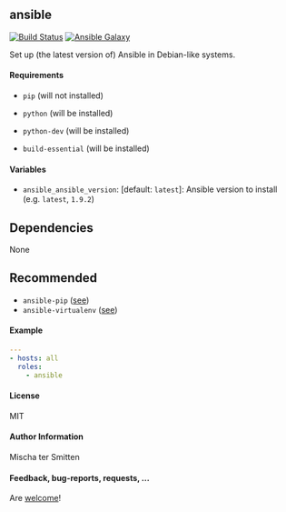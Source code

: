 ## ansible

[![Build Status](https://travis-ci.org/Oefenweb/ansible-ansible.svg?branch=master)](https://travis-ci.org/Oefenweb/ansible-ansible) [![Ansible Galaxy](http://img.shields.io/badge/ansible--galaxy-ansible-blue.svg)](https://galaxy.ansible.com/list#/roles/5782)

Set up (the latest version of) Ansible in Debian-like systems.

#### Requirements

* `pip` (will not installed)

* `python` (will be installed)
* `python-dev` (will be installed)
* `build-essential` (will be installed)

#### Variables

* `ansible_ansible_version`: [default: `latest`]: Ansible version to install (e.g. `latest`, `1.9.2`)

## Dependencies

None

## Recommended

* `ansible-pip` ([see](https://github.com/Oefenweb/ansible-pip))
* `ansible-virtualenv` ([see](https://github.com/Oefenweb/ansible-virtualenv))

#### Example

```yaml
---
- hosts: all
  roles:
    - ansible
```

#### License

MIT

#### Author Information

Mischa ter Smitten

#### Feedback, bug-reports, requests, ...

Are [welcome](https://github.com/Oefenweb/ansible-ansible/issues)!
